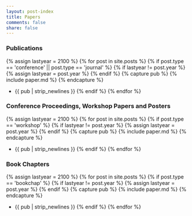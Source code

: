 ```yaml
---
layout: post-index
title: Papers
comments: false
share: false
---
```


### Publications
{% assign lastyear = 2100 %}
{% for post in site.posts %}
{% if post.type == 'conference' || post.type == 'journal' %}
{% if lastyear != post.year %}
{% assign lastyear = post.year %}
{% endif %}
{% capture pub %}
{% include paper.md %}
{% endcapture %}
* {{ pub | strip_newlines }}
{% endif %}
{% endfor %} 

### Conference Proceedings, Workshop Papers and Posters
{% assign lastyear = 2100 %}
{% for post in site.posts %}
{% if post.type == 'workshop' %}
{% if lastyear != post.year %}
{% assign lastyear = post.year %}
{% endif %}
{% capture pub %}
{% include paper.md %}
{% endcapture %}
* {{ pub | strip_newlines }}
{% endif %}
{% endfor %} 

### Book Chapters
{% assign lastyear = 2100 %}
{% for post in site.posts %}
{% if post.type == 'bookchap' %}
{% if lastyear != post.year %}
{% assign lastyear = post.year %}
{% endif %}
{% capture pub %}
{% include paper.md %}
{% endcapture %}
* {{ pub | strip_newlines }}
{% endif %}
{% endfor %} 


